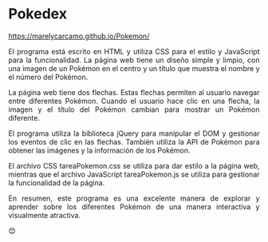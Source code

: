 # Pokedex

https://marelycarcamo.github.io/Pokemon/

<p align="justify"> El programa está escrito en HTML y utiliza CSS para el estilo y JavaScript para la funcionalidad. La página web tiene un diseño simple y limpio, con una imagen de un Pokémon en el centro y un título que muestra el nombre y el número del Pokémon.</p>

<p align="justify"> La página web tiene dos flechas. Estas flechas permiten al usuario navegar entre diferentes Pokémon. Cuando el usuario hace clic en una flecha, la imagen y el título del Pokémon cambian para mostrar un Pokémon diferente.</p>

<p align="justify"> El programa utiliza la biblioteca jQuery para manipular el DOM y gestionar los eventos de clic en las flechas. También utiliza la API de Pokémon para obtener las imágenes y la información de los Pokémon.</p>

<p align="justify"> El archivo CSS tareaPokemon.css se utiliza para dar estilo a la página web, mientras que el archivo JavaScript tareaPokemon.js se utiliza para gestionar la funcionalidad de la página.</p>

<p align="justify"> En resumen, este programa es una excelente manera de explorar y aprender sobre los diferentes Pokémon de una manera interactiva y visualmente atractiva. </p>😊
